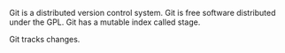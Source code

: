 Git is a distributed version control system.
Git is free software distributed under the GPL.
Git has a mutable index called stage.

Git tracks changes.

